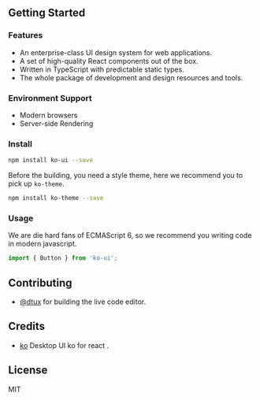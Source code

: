 ## Getting Started

### Features

- An enterprise-class UI design system for web applications.
- A set of high-quality React components out of the box.
- Written in TypeScript with predictable static types.
- The whole package of development and design resources and tools.

###  Environment Support

* Modern browsers
* Server-side Rendering

### Install

```bash
npm install ko-ui --save
```

Before the building, you need a style theme, here we recommend you to pick up `ko-theme`.

```bash
npm install ko-theme --save
```
### Usage

We are die hard fans of ECMAScript 6, so we recommend you writing code in modern javascript.

```js
import { Button } from 'ko-ui';
```

## Contributing

* [@dtux](https://github.com/dtux-kangaroo) for building the live code editor.

## Credits

* [ko](https://github.com/dtux-kangaroo) Desktop UI ko for react .

## License

MIT

